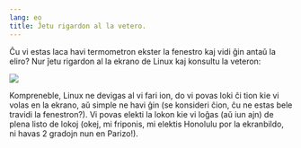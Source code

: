 ```yaml
---
lang: eo
title: Ĵetu rigardon al la vetero.
---
```


Ĉu vi estas laca havi termometron ekster la fenestro kaj vidi ĝin antaŭ la eliro? Nur ĵetu rigardon al la ekrano de Linux kaj konsultu la veteron:

<img src="Images/weather.png" />

Kompreneble, Linux ne devigas al vi fari ion, do vi povas loki ĉi tion kie vi volas en la ekrano, aŭ simple ne havi ĝin (se konsideri ĉion, ĉu ne estas bele travidi la fenestron?). Vi povas elekti la lokon kie vi loĝas (aŭ iun ajn) de plena listo de lokoj (okej, mi friponis, mi elektis Honolulu por la ekranbildo, ni havas 2 gradojn nun en Parizo!).




